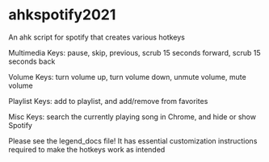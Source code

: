 # ahkspotify2021
An ahk script for spotify that creates various hotkeys

Multimedia Keys:
pause,
skip,
previous,
scrub 15 seconds forward,
scrub 15 seconds back

Volume Keys:
turn volume up,
turn volume down,
unmute volume,
mute volume

Playlist Keys:
add to playlist, and
add/remove from favorites

Misc Keys:
search the currently playing song in Chrome, and
hide or show Spotify

Please see the legend_docs file! It has essential customization instructions required to make the hotkeys work as intended
